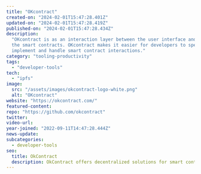 ```yaml
---
title: "OKcontract"
created-on: "2024-02-01T15:47:28.401Z"
updated-on: "2024-02-01T15:47:28.419Z"
published-on: "2024-02-01T15:47:28.434Z"
description:
  "OKcontract is as an interaction layer between the user interface and
  the smart contracts. OKcontract makes it easier for developers to specify transactions,
  implement and handle smart contract interactions."
category: "tooling-productivity"
tags:
  - "developer-tools"
tech:
  - "ipfs"
image:
  src: "/assets/images/okcontract-logo-white.png"
  alt: "OKcontract"
website: "https://okcontract.com/"
featured-content:
repo: "https://github.com/okcontract"
twitter:
video-url:
year-joined: "2022-09-11T14:47:28.444Z"
news-update:
subcategories:
  - developer-tools
seo:
  title: OkContract
  description: OkContract offers decentralized solutions for smart contract management.
---
```

